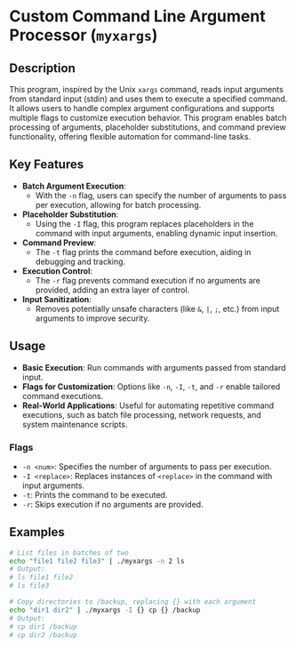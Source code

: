 # Custom Command Line Argument Processor (`myxargs`)

## Description
This program, inspired by the Unix `xargs` command, reads input arguments from standard input (stdin) and uses them to execute a specified command. It allows users to handle complex argument configurations and supports multiple flags to customize execution behavior. This program enables batch processing of arguments, placeholder substitutions, and command preview functionality, offering flexible automation for command-line tasks.

## Key Features
- **Batch Argument Execution**: 
  - With the `-n` flag, users can specify the number of arguments to pass per execution, allowing for batch processing.
- **Placeholder Substitution**: 
  - Using the `-I` flag, this program replaces placeholders in the command with input arguments, enabling dynamic input insertion.
- **Command Preview**: 
  - The `-t` flag prints the command before execution, aiding in debugging and tracking.
- **Execution Control**: 
  - The `-r` flag prevents command execution if no arguments are provided, adding an extra layer of control.
- **Input Sanitization**: 
  - Removes potentially unsafe characters (like `&`, `|`, `;`, etc.) from input arguments to improve security.

## Usage
- **Basic Execution**: Run commands with arguments passed from standard input.
- **Flags for Customization**: Options like `-n`, `-I`, `-t`, and `-r` enable tailored command executions.
- **Real-World Applications**: Useful for automating repetitive command executions, such as batch file processing, network requests, and system maintenance scripts.

### Flags
- `-n <num>`: Specifies the number of arguments to pass per execution.
- `-I <replace>`: Replaces instances of `<replace>` in the command with input arguments.
- `-t`: Prints the command to be executed.
- `-r`: Skips execution if no arguments are provided.

## Examples
```bash
# List files in batches of two
echo "file1 file2 file3" | ./myxargs -n 2 ls
# Output:
# ls file1 file2
# ls file3

# Copy directories to /backup, replacing {} with each argument
echo "dir1 dir2" | ./myxargs -I {} cp {} /backup
# Output:
# cp dir1 /backup
# cp dir2 /backup
